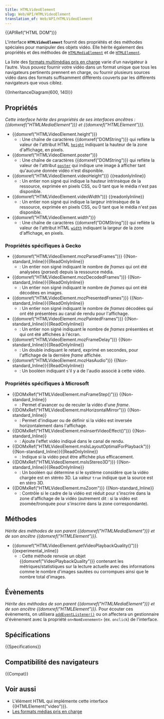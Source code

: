 ```yaml
---
title: HTMLVideoElement
slug: Web/API/HTMLVideoElement
translation_of: Web/API/HTMLVideoElement
---
```


{{APIRef("HTML DOM")}}

L'interface **`HTMLVideoElement`** fournit des propriétés et des méthodes spéciales pour manipuler des objets vidéo. Elle hérite également des propriétés et des méthodes de [`HTMLMediaElement`](/fr/docs/Web/API/HTMLMediaElement) et de [`HTMLElement`](/fr/docs/Web/API/HTMLElement).

La liste des [formats multimédias pris en charge](/fr/docs/Web/Media/Formats) varie d’un navigateur à l’autre. Vous pouvez fournir votre vidéo dans un format unique que tous les navigateurs pertinents prennent en charge, ou fournir plusieurs sources vidéo dans des formats suffisamment différents couverts par les différents navigateurs que vous ciblez.

{{InheritanceDiagram(600, 140)}}

## Propriétés

_Cette interface hérite des propriétés de ses interfaces ancêtres :_ _{{domxref("HTMLMediaElement")}} et_ _{{domxref("HTMLElement")}}._

- {{domxref("HTMLVideoElement.height")}}
  - : Une chaîne de caractères {{domxref("DOMString")}} qui reflète la valeur de l'attribut HTML [`height`](/fr/docs/Web/HTML/Element/video#height) indiquant la hauteur de la zone d'affichage, en pixels.
- {{domxref("HTMLVideoElement.poster")}}
  - : Une chaîne de caractères {{domxref("DOMString")}} qui reflète la valeur de l'attribut [`poster`](/fr/docs/Web/HTML/Element/video#poster) qui indique une image à afficher tant qu'aucune donnée vidéo n'est disponible.
- {{domxref("HTMLVideoElement.videoHeight")}} {{readonlyInline}}
  - : Un entier non signé qui indique la hauteur intrinsèque de la ressource, exprimée en pixels CSS, ou 0 tant que le média n'est pas disponible.
- {{domxref("HTMLVideoElement.videoWidth")}} {{readonlyInline}}
  - : Un entier non signé qui indique la largeur intrinsèque de la ressource, exprimée en pixels CSS, ou 0 tant que le média n'est pas disponible.
- {{domxref("HTMLVideoElement.width")}}
  - : Une chaîne de caractères {{domxref("DOMString")}} qui reflète la valeur de l'attribut HTML [`width`](/fr/docs/Web/HTML/Element/video#width) indiquant la largeur de la zone d'affichage, en pixels.

### Propriétés spécifiques à Gecko

- {{domxref("HTMLVideoElement.mozParsedFrames")}} {{Non-standard_Inline}}{{ReadOnlyInline}}
  - : Un entier non signé indiquant le nombre de _frames_ qui ont été analysées (_parsed_) depuis la ressource média.
- {{domxref("HTMLVideoElement.mozDecodedFrames")}} {{Non-standard_Inline}}{{ReadOnlyInline}}
  - : Un entier non signé indiquant le nombre de _frames_ qui ont été décodées en images.
- {{domxref("HTMLVideoElement.mozPresentedFrames")}} {{Non-standard_Inline}}{{ReadOnlyInline}}
  - : Un entier non signé indiquant le nombre de _frames_ décodées qui ont été présentées au canal de rendu pour l'affichage.
- {{domxref("HTMLVideoElement.mozPaintedFrames")}} {{Non-standard_Inline}}{{ReadOnlyInline}}
  - : Un entier non signé indiquant le nombre de _frames_ présentées et qui ont été affichées à l'écran.
- {{domxref("HTMLVideoElement.mozFrameDelay")}} {{Non-standard_Inline}}{{ReadOnlyInline}}
  - : Un double indiquant le retard, exprimé en secondes, pour l'affichage de la dernière _frame_ affichée.
- {{domxref("HTMLVideoElement.mozHasAudio")}} {{Non-standard_Inline}}{{ReadOnlyInline}}
  - : Un booléen indiquant s'il y a de l'audio associé à cette vidéo.

### Propriétés spécifiques à Microsoft

- {{DOMxRef("HTMLVideoElement.msFrameStep()")}} {{Non-standard_Inline}}
  - : Permet d'avancer ou de reculer la vidéo d'une _frame_.
- {{DOMxRef("HTMLVideoElement.msHorizontalMirror")}} {{Non-standard_Inline}}
  - : Permet d'indiquer ou de définir si la vidéo est inversée horizontalement dans l'affichage.
- {{DOMxRef("HTMLVideoElement.msInsertVideoEffect()")}} {{Non-standard_Inline}}
  - : Ajoute l'effet vidéo indiqué dans le canal de rendu.
- {{DOMxRef("HTMLVideoElement.msIsLayoutOptimalForPlayback")}} {{Non-standard_Inline}}{{ReadOnlyInline}}
  - : Indique si la vidéo peut être affichée plus efficacement.
- {{DOMxRef("HTMLVideoElement.msIsStereo3D")}} {{Non-standard_Inline}}{{ReadOnlyInline}}
  - : Un booléen qui détermine si le système considère que la vidéo chargée est en stéréo 3D. La valeur `true` indique que la source est en stéro 3D.
- {{DOMxRef("HTMLVideoElement.msZoom")}} {{Non-standard_Inline}}
  - : Contrôle si le cadre de la vidéo est réduit pour s'inscrire dans la zone d'affichage de la vidéo (autrement dit : si la vidéo est zoomée/tronquée pour s'inscrire dans la zone correspondante).

## Méthodes

_Hérite des méthodes de son parent {{domxref("HTMLMediaElement")}} et de son ancêtre {{domxref("HTMLElement")}}._

- {{domxref("HTMLVideoElement.getVideoPlaybackQuality()")}} {{experimental_inline}}
  - : Cette méthode renvoie un objet {{domxref("VideoPlaybackQuality")}} contenant les métriques/statistiques sur la lecture actuelle avec des informations comme le nombre d'images sautées ou corrompues ainsi que le nombre total d'images.

## Évènements

_Hérite des méthodes de son parent {{domxref("HTMLMediaElement")}} et de son ancêtre {{domxref("HTMLElement")}}._ Pour écouter ces évènements, on utilisera [`addEventListener()`](/fr/docs/Web/API/EventTarget/addEventListener) ou on affectera un gestionnaire d'évènement avec la propriété `on<NomEvenement>` (ex. `onclick`) de l'interface.

## Spécifications

{{Specifications}}

## Compatibilité des navigateurs

{{Compat}}

## Voir aussi

- L'élément HTML qui implémente cette interface {{HTMLElement("video")}}.
- [Les formats médias pris en charge](/fr/docs/Web/Media/Formats)
